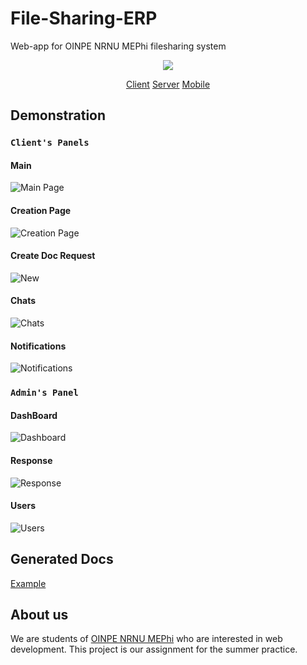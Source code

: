 # File-Sharing-ERP
Web-app for OINPE NRNU MEPhi filesharing system
<p align="center">
  <img src="http://github.com/file-sharing-erp-team/file-sharing-erp/raw/main/images/logo.png" />
</p>
<p align="center">
  <a href="https://github.com/file-sharing-erp-team/file-sharing-erp/tree/main/client">Client</a>
  <a href="https://github.com/file-sharing-erp-team/file-sharing-erp/tree/main/Server">Server</a>
  <a href="https://github.com/file-sharing-erp-team/file-sharing-erp/tree/main/android">Mobile</a>
</p>

## Demonstration

### `Client's Panels`

#### Main
![Main Page](http://github.com/file-sharing-erp-team/file-sharing-erp/raw/main/images/main.png)

#### Creation Page
![Creation Page](http://github.com/file-sharing-erp-team/file-sharing-erp/raw/main/images/creation.png)

#### Create Doc Request
![New](http://github.com/file-sharing-erp-team/file-sharing-erp/raw/main/images/new.png)

#### Chats
![Chats](http://github.com/file-sharing-erp-team/file-sharing-erp/raw/main/images/new.png)

#### Notifications
![Notifications](http://github.com/file-sharing-erp-team/file-sharing-erp/raw/main/images/notifications.png)


### `Admin's Panel`

#### DashBoard
![Dashboard](http://github.com/file-sharing-erp-team/file-sharing-erp/raw/main/images/admin.png)

#### Response
![Response](http://github.com/file-sharing-erp-team/file-sharing-erp/raw/main/images/response.png)

#### Users
![Users](http://github.com/file-sharing-erp-team/file-sharing-erp/raw/main/images/users.png)


## Generated Docs
[Example](https://github.com/file-sharing-erp-team/file-sharing-erp/tree/main/Examples/Example.docx)

## About us

We are students of [OINPE NRNU MEPhi](http://eng.iate.obninsk.ru/) who are interested in web development.
This project is our assignment for the summer practice.






